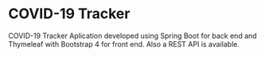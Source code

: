 # COVID-19 Tracker
COVID-19 Tracker Aplication developed using Spring Boot for back end and Thymeleaf with Bootstrap 4 for front end.
Also a REST API is available.
